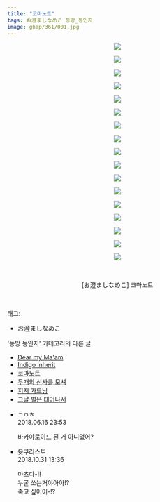 ```yaml
---
title: "코마노트"
tags: お澄ましなめこ 동방_동인지
image: ghap/361/001.jpg
---
```

<div class="article">
<p style="text-align: center; clear: none; float: none;"><img src="{{ site.nasurl }}/ghap/361/001.jpg"/></p>
<p style="text-align: center; clear: none; float: none;"><img src="{{ site.nasurl }}/ghap/361/002.jpg"/></p>
<p style="text-align: center; clear: none; float: none;"><img src="{{ site.nasurl }}/ghap/361/003.jpg"/></p>
<p style="text-align: center; clear: none; float: none;"><img src="{{ site.nasurl }}/ghap/361/004.jpg"/></p>
<p style="text-align: center; clear: none; float: none;"><img src="{{ site.nasurl }}/ghap/361/005.jpg"/></p>
<p style="text-align: center; clear: none; float: none;"><img src="{{ site.nasurl }}/ghap/361/006.jpg"/></p>
<p style="text-align: center; clear: none; float: none;"><img src="{{ site.nasurl }}/ghap/361/007.jpg"/></p>
<p style="text-align: center; clear: none; float: none;"><img src="{{ site.nasurl }}/ghap/361/008.jpg"/></p>
<p style="text-align: center; clear: none; float: none;"><img src="{{ site.nasurl }}/ghap/361/009.jpg"/></p>
<p style="text-align: center; clear: none; float: none;"><img src="{{ site.nasurl }}/ghap/361/010.jpg"/></p>
<p style="text-align: center; clear: none; float: none;"><img src="{{ site.nasurl }}/ghap/361/011.jpg"/></p>
<p style="text-align: center; clear: none; float: none;"><img src="{{ site.nasurl }}/ghap/361/012.jpg"/></p>
<p style="text-align: center; clear: none; float: none;"><img src="{{ site.nasurl }}/ghap/361/013.jpg"/></p>
<p style="text-align: center; clear: none; float: none;"><img src="{{ site.nasurl }}/ghap/361/014.jpg"/></p>
<p style="text-align: center; clear: none; float: none;"><img src="{{ site.nasurl }}/ghap/361/015.jpg"/></p>
<p style="text-align: center; clear: none; float: none;"><img src="{{ site.nasurl }}/ghap/361/016.jpg"/></p>
<p style="text-align: center; clear: none; float: none;"><img src="{{ site.nasurl }}/ghap/361/017.jpg"/></p>
<p style="text-align: center; clear: none; float: none;"><br/></p>
<p style="text-align: center; clear: none; float: none;">[お澄ましなめこ] 코마노트</p>
<p><br/></p>
</div><div class="tagTrail">
<p>태그: </p>
<ul>
<li>お澄ましなめこ</li>
</ul>
</div><div class="another">
<p>'동방 동인지' 카테고리의 다른 글</p>
<ul>
<li><a href="/2016-06-20-ghap_363">Dear my Ma'am</a></li>
<li><a href="/2016-06-20-ghap_362">Indigo inherit</a></li>
<li><a href="/2016-06-20-ghap_361">코마노트</a></li>
<li><a href="/2016-06-20-ghap_360">두개의 신사를 모셔</a></li>
<li><a href="/2016-06-20-ghap_359">지저 가드닝</a></li>
<li><a href="/2016-06-20-ghap_358">그날 별은 태어나서</a></li>
</ul>
</div><div class="cb_module cb_fluid">
<div class="cb_wrt cb_profile">
<div class="comment">
<ul>
<li class="cb_thumb_off" id="comment15271640">
<div class="cb_comment_area">
<div class="cb_info_area">
<div class="cb_section">
<span class="cb_nick_name">ㄱㅁㅎ</span>
</div>
<div class="cb_section">
<span class="cb_date">2018.06.16 23:53 </span>
</div>
</div>
<div class="cb_dsc_comment">
<p class="cb_dsc">
											바카야로이드 된 거 아니었어?
										</p>
</div>
</div></li>
<li class="cb_thumb_off" id="comment15365522">
<div class="cb_comment_area">
<div class="cb_info_area">
<div class="cb_section">
<span class="cb_nick_name">윳쿠리스트</span>
</div>
<div class="cb_section">
<span class="cb_date">2018.10.31 13:36 </span>
</div>
</div>
<div class="cb_dsc_comment">
<p class="cb_dsc">
											마츠다-!!<br/>
누굴 쏘는거야아아!?<br/>
죽고 싶어어-!?
										</p>
</div>
</div></li>
</ul>
</div>
</div><!-- commentList close -->
</div>